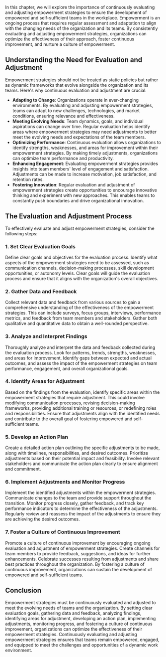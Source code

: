 
In this chapter, we will explore the importance of continuously evaluating and adjusting empowerment strategies to ensure the development of empowered and self-sufficient teams in the workplace. Empowerment is an ongoing process that requires regular assessment and adaptation to align with the changing needs of the organization and its teams. By consistently evaluating and adjusting empowerment strategies, organizations can optimize the effectiveness of their approach, foster continuous improvement, and nurture a culture of empowerment.

Understanding the Need for Evaluation and Adjustment
----------------------------------------------------

Empowerment strategies should not be treated as static policies but rather as dynamic frameworks that evolve alongside the organization and its teams. Here's why continuous evaluation and adjustment are crucial:

* **Adapting to Change**: Organizations operate in ever-changing environments. By evaluating and adjusting empowerment strategies, teams can adapt to new challenges, technologies, and market conditions, ensuring relevance and effectiveness.
* **Meeting Evolving Needs**: Team dynamics, goals, and individual aspirations can change over time. Regular evaluation helps identify areas where empowerment strategies may need adjustments to better meet the evolving needs and expectations of the team members.
* **Optimizing Performance**: Continuous evaluation allows organizations to identify strengths, weaknesses, and areas for improvement within their empowerment strategies. By making timely adjustments, organizations can optimize team performance and productivity.
* **Enhancing Engagement**: Evaluating empowerment strategies provides insights into team members' level of engagement and satisfaction. Adjustments can be made to increase motivation, job satisfaction, and retention rates.
* **Fostering Innovation**: Regular evaluation and adjustment of empowerment strategies create opportunities to encourage innovative thinking and experiment with new approaches. This enables teams to constantly push boundaries and drive organizational innovation.

The Evaluation and Adjustment Process
-------------------------------------

To effectively evaluate and adjust empowerment strategies, consider the following steps:

### 1. Set Clear Evaluation Goals

Define clear goals and objectives for the evaluation process. Identify what aspects of the empowerment strategies need to be assessed, such as communication channels, decision-making processes, skill development opportunities, or autonomy levels. Clear goals will guide the evaluation process and ensure that it aligns with the organization's overall objectives.

### 2. Gather Data and Feedback

Collect relevant data and feedback from various sources to gain a comprehensive understanding of the effectiveness of the empowerment strategies. This can include surveys, focus groups, interviews, performance metrics, and feedback from team members and stakeholders. Gather both qualitative and quantitative data to obtain a well-rounded perspective.

### 3. Analyze and Interpret Findings

Thoroughly analyze and interpret the data and feedback collected during the evaluation process. Look for patterns, trends, strengths, weaknesses, and areas for improvement. Identify gaps between expected and actual outcomes, and assess the impact of the empowerment strategies on team performance, engagement, and overall organizational goals.

### 4. Identify Areas for Adjustment

Based on the findings from the evaluation, identify specific areas within the empowerment strategies that require adjustment. This could involve modifying communication processes, revising decision-making frameworks, providing additional training or resources, or redefining roles and responsibilities. Ensure that adjustments align with the identified needs and contribute to the overall goal of fostering empowered and self-sufficient teams.

### 5. Develop an Action Plan

Create a detailed action plan outlining the specific adjustments to be made, along with timelines, responsibilities, and desired outcomes. Prioritize adjustments based on their potential impact and feasibility. Involve relevant stakeholders and communicate the action plan clearly to ensure alignment and commitment.

### 6. Implement Adjustments and Monitor Progress

Implement the identified adjustments within the empowerment strategies. Communicate changes to the team and provide support throughout the transition. Monitor progress closely, gather feedback, and track key performance indicators to determine the effectiveness of the adjustments. Regularly review and reassess the impact of the adjustments to ensure they are achieving the desired outcomes.

### 7. Foster a Culture of Continuous Improvement

Promote a culture of continuous improvement by encouraging ongoing evaluation and adjustment of empowerment strategies. Create channels for team members to provide feedback, suggestions, and ideas for further enhancements. Celebrate successes resulting from adjustments and share best practices throughout the organization. By fostering a culture of continuous improvement, organizations can sustain the development of empowered and self-sufficient teams.

Conclusion
----------

Empowerment strategies must be continuously evaluated and adjusted to meet the evolving needs of teams and the organization. By setting clear evaluation goals, gathering data and feedback, analyzing findings, identifying areas for adjustment, developing an action plan, implementing adjustments, monitoring progress, and fostering a culture of continuous improvement, organizations can optimize the effectiveness of their empowerment strategies. Continuously evaluating and adjusting empowerment strategies ensures that teams remain empowered, engaged, and equipped to meet the challenges and opportunities of a dynamic work environment.
